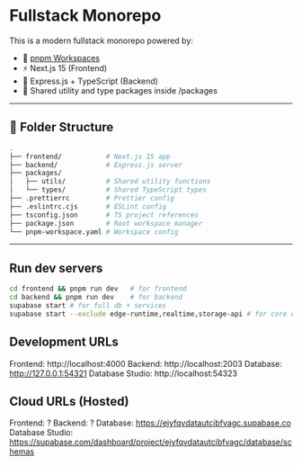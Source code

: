 # Fullstack Monorepo

This is a modern fullstack monorepo powered by:

- 🧩 [pnpm Workspaces](https://pnpm.io/workspaces)
- ⚡️ Next.js 15 (Frontend)
- 🚀 Express.js + TypeScript (Backend)
- 🧰 Shared utility and type packages inside /packages

---

## 📁 Folder Structure

```bash
.
├── frontend/           # Next.js 15 app
├── backend/            # Express.js server
├── packages/
│   ├── utils/          # Shared utility functions
│   └── types/          # Shared TypeScript types
├── .prettierrc         # Prettier config
├── .eslintrc.cjs       # ESLint config
├── tsconfig.json       # TS project references
├── package.json        # Root workspace manager
└── pnpm-workspace.yaml # Workspace config
```

---

## Run dev servers

```bash
cd frontend && pnpm run dev   # for frontend
cd backend && pnpm run dev    # for backend
supabase start # for full db + services
supabase start --exclude edge-runtime,realtime,storage-api # for core db
```

## Development URLs

Frontend: http://localhost:4000
Backend: http://localhost:2003
Database: http://127.0.0.1:54321
Database Studio: http://localhost:54323

## Cloud URLs (Hosted)

Frontend: ?
Backend: ?
Database: https://ejyfqvdatautcibfvagc.supabase.co
Database Studio: https://supabase.com/dashboard/project/ejyfqvdatautcibfvagc/database/schemas
